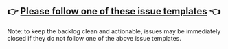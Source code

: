 ## 👉 [Please follow one of these issue templates](https://github.com/AthennaIO/Cron/issues/new/choose) 👈

<!-- Love Athenna? Please consider supporting our collective: 👉  https://opencollective.com/athenna/donate -->

Note: to keep the backlog clean and actionable, issues may be immediately closed if they do not follow one of the above issue templates.
